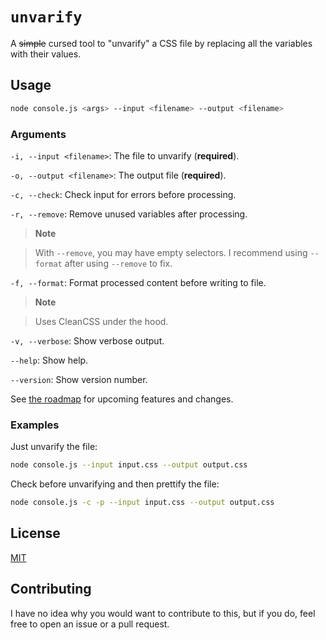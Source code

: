 # `unvarify`

A ~~simple~~ cursed tool to "unvarify" a CSS file by replacing all the variables with their values. 

## Usage

```sh
node console.js <args> --input <filename> --output <filename>
```

### Arguments

`-i, --input <filename>`: The file to unvarify (**required**).

`-o, --output <filename>`: The output file (**required**).

`-c, --check`: Check input for errors before processing.

`-r, --remove`: Remove unused variables after processing.
> **Note**

> With `--remove`, you may have empty selectors. I recommend using `--format` after using `--remove` to fix.

`-f, --format`: Format processed content before writing to file.
> **Note**

> Uses CleanCSS under the hood.

`-v, --verbose`: Show verbose output.

`--help`: Show help.

`--version`: Show version number.


See [the roadmap](ROADMAP.md) for upcoming features and changes.

### Examples

Just unvarify the file:
```sh
node console.js --input input.css --output output.css
```

Check before unvarifying and then prettify the file:
```sh
node console.js -c -p --input input.css --output output.css
```

## License

[MIT](LICENSE)

## Contributing

I have no idea why you would want to contribute to this, but if you do, feel free to open an issue or a pull request.